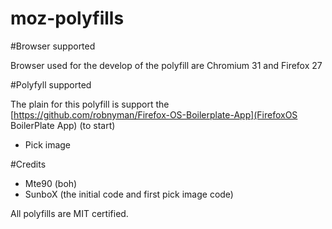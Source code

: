moz-polyfills
=============

#Browser supported

Browser used for the develop of the polyfill are Chromium 31 and Firefox 27

#Polyfyll supported

The plain for this polyfill is support the [https://github.com/robnyman/Firefox-OS-Boilerplate-App](FirefoxOS BoilerPlate App) (to start)

* Pick image

#Credits

* Mte90 (boh)
* SunboX (the initial code and first pick image code)

All polyfills are MIT certified.
